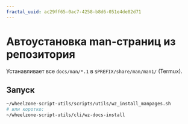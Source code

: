 ```yaml
---
fractal_uuid: ac29ff65-0ac7-4258-b8d6-051e4de82d71
---
```

# Автоустановка man-страниц из репозитория

Устанавливает все `docs/man/*.1` в `$PREFIX/share/man/man1/` (Termux).

## Запуск
```bash
~/wheelzone-script-utils/scripts/utils/wz_install_manpages.sh
# или коротко:
~/wheelzone-script-utils/cli/wz-docs-install
